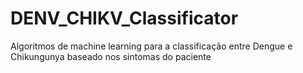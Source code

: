 # DENV_CHIKV_Classificator
Algoritmos de machine learning para a classificação entre Dengue e Chikungunya baseado nos sintomas do paciente
